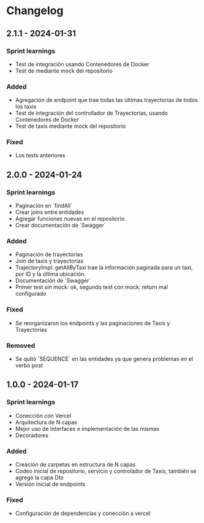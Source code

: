 # Changelog

## 2.1.1 - 2024-01-31

### Sprint learnings

- Test de integración usando Contenedores de Docker
- Test de mediante mock del  repositorio

### Added

- Agregación de endpoint que trae todas las últimas trayectorias de todos los taxis
- Test de integración del controllador de Trayectorias, usando Contenedores de Docker
- Test de taxis mediante mock del  repositorio


### Fixed

- Los tests anteriores


## 2.0.0 - 2024-01-24

### Sprint learnings

- Paginación en ´findAll´
- Crear joins entre entidades
- Agregar funciones nuevas en el repositorio. 
- Crear documentación de ´Swagger´

### Added

- Paginación de trayectorias
- Join de taxis y trayectorias
- TrajectoryImpl: getAllByTaxi trae la información paginada para un taxi, por ID y la última ubicación. 
- Documentación de ´Swagger´
- Primer test sin mock: ok, segundo test con mock: return mal configurado

### Fixed

- Se reorganizaron los endpoints y las paginaciones de Taxis y Trayectorias

### Removed

- Se quitó ´SEQUENCE´ en las entidades ya que genera problemas en el verbo post

## 1.0.0 - 2024-01-17

### Sprint learnings

- Conección con Vercel
- Arquitectura de N capas
- Mejor uso de interfaces e implementación de las mismas
- Decoradores

### Added

- Creación de carpetas en estructura de N capas
- Codeo inicial de repositorio, servicio y controlador de Taxis, también se agregó la capa Dto
- Versión inicial de endpoints

### Fixed

- Configuración de dependencias y conección a vercel

